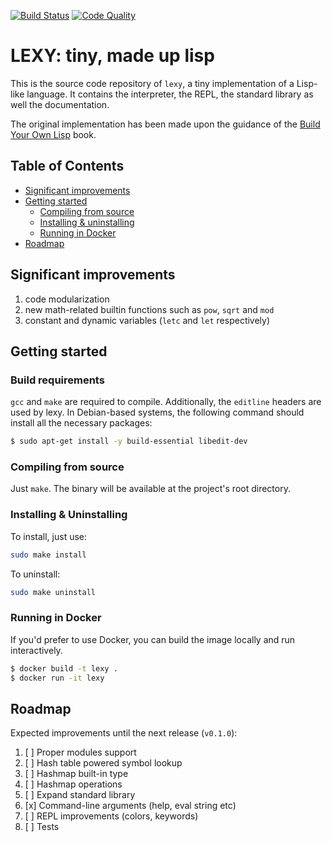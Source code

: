 [![Build Status][travis-shield]][travis-url]
[![Code Quality][lgtm-shield]][lgtm-url]

[travis-shield]: https://travis-ci.org/caian-org/lexy.svg?branch=master
[travis-url]: https://travis-ci.org/caian-org/lexy

[lgtm-shield]: https://img.shields.io/lgtm/grade/cpp/g/caian-org/lexy.svg?logo=lgtm&logoWidth=18
[lgtm-url]: https://lgtm.com/projects/g/caian-org/lexy/context:cpp

# LEXY: tiny, made up lisp

This is the source code repository of `lexy`, a tiny implementation of a
Lisp-like language. It contains the interpreter, the REPL, the standard library
as well the documentation.

The original implementation has been made upon the guidance of the [Build Your
Own Lisp](http://www.buildyourownlisp.com/) book.


## Table of Contents

- [Significant improvements](#significant-improvements)
- [Getting started](#getting-started)
    - [Compiling from source](#compiling-from-source)
    - [Installing & uninstalling](#installing--uninstalling)
    - [Running in Docker](#running-in-docker)
- [Roadmap](#roadmap)


## Significant improvements

1. code modularization
1. new math-related builtin functions such as `pow`, `sqrt` and `mod`
1. constant and dynamic variables (`letc` and `let` respectively)


## Getting started

### Build requirements

`gcc` and `make` are required to compile. Additionally, the `editline` headers
are used by lexy. In Debian-based systems, the following command should install
all the necessary packages:

```sh
$ sudo apt-get install -y build-essential libedit-dev
```

### Compiling from source

Just `make`. The binary will be available at the project's root directory.

### Installing & Uninstalling

To install, just use:

```sh
sudo make install
```

To uninstall:

```sh
sudo make uninstall
```

### Running in Docker

If you'd prefer to use Docker, you can build the image locally and run
interactively.

```sh
$ docker build -t lexy .
$ docker run -it lexy
```


## Roadmap

Expected improvements until the next release (`v0.1.0`):

1. [ ] Proper modules support
1. [ ] Hash table powered symbol lookup
1. [ ] Hashmap built-in type
1. [ ] Hashmap operations
1. [ ] Expand standard library
1. [x] Command-line arguments (help, eval string etc)
1. [ ] REPL improvements (colors, keywords)
1. [ ] Tests
